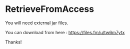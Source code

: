 # RetrieveFromAccess

You will need external jar files.

You can download from here : https://files.fm/u/tw6m7ytx

Thanks!
